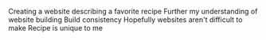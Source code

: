 Creating a website describing a favorite recipe
Further my understanding of website building
Build consistency
Hopefully websites aren't difficult to make
Recipe is unique to me
